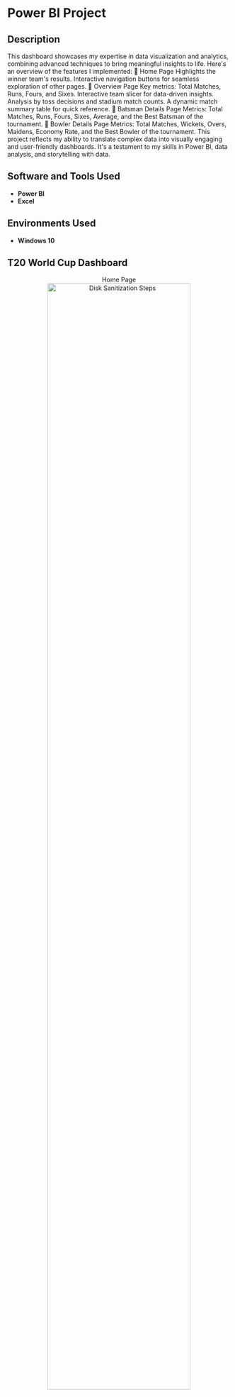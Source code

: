 <h1>Power BI Project </h1>

<h2>Description</h2>
This dashboard showcases my expertise in data visualization and analytics, combining advanced techniques to bring meaningful insights to life. Here's an overview of the features I implemented:
📌 Home Page
Highlights the winner team's results.
Interactive navigation buttons for seamless exploration of other pages.
📌 Overview Page
Key metrics: Total Matches, Runs, Fours, and Sixes.
Interactive team slicer for data-driven insights.
Analysis by toss decisions and stadium match counts.
A dynamic match summary table for quick reference.
📌 Batsman Details Page
Metrics: Total Matches, Runs, Fours, Sixes, Average, and the Best Batsman of the tournament.
📌 Bowler Details Page
Metrics: Total Matches, Wickets, Overs, Maidens, Economy Rate, and the Best Bowler of the tournament.
This project reflects my ability to translate complex data into visually engaging and user-friendly dashboards. It's a testament to my skills in Power BI, data analysis, and storytelling with data.
<br />


<h2>Software and Tools Used</h2>

- <b>Power BI</b> 
- <b>Excel</b>

<h2>Environments Used </h2>

- <b>Windows 10</b>

<h2>T20 World Cup Dashboard</h2>

<p align="center">
Home Page <br/>
<img src="https://i.imgur.com/62TgaWL.png" height="80%" width="80%" alt="Disk Sanitization Steps"/>
<br />
  
 </p>

<!--
 ```diff
- text in red
+ text in green
! text in orange
# text in gray
@@ text in purple (and bold)@@
```
--!>
